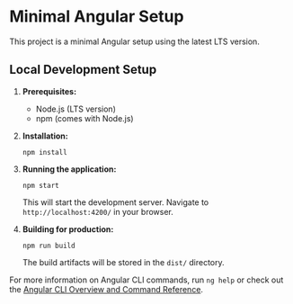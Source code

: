 # Minimal Angular Setup

This project is a minimal Angular setup using the latest LTS version.

## Local Development Setup

1. **Prerequisites:**
   - Node.js (LTS version)
   - npm (comes with Node.js)

2. **Installation:**
   ```
   npm install
   ```

3. **Running the application:**
   ```
   npm start
   ```
   This will start the development server. Navigate to `http://localhost:4200/` in your browser.

4. **Building for production:**
   ```
   npm run build
   ```
   The build artifacts will be stored in the `dist/` directory.

For more information on Angular CLI commands, run `ng help` or check out the [Angular CLI Overview and Command Reference](https://angular.io/cli).
